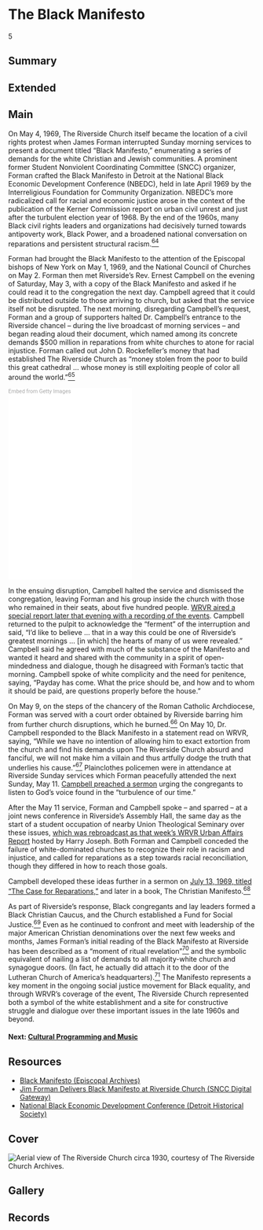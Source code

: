 # The Black Manifesto

5

## Summary

## Extended

## Main

On May 4, 1969, The Riverside Church itself became the location of a civil rights protest when James Forman interrupted Sunday morning services to present a document titled “Black Manifesto,” enumerating a series of demands for the white Christian and Jewish communities. A prominent former Student Nonviolent Coordinating Committee (SNCC) organizer, Forman crafted the Black Manifesto in Detroit at the National Black Economic Development Conference (NBEDC), held in late April 1969 by the Interreligious Foundation for Community Organization. NBEDC’s more radicalized call for racial and economic justice arose in the context of the publication of the Kerner Commission report on urban civil unrest and just after the turbulent election year of 1968. By the end of the 1960s, many Black civil rights leaders and organizations had decisively turned towards antipoverty work, Black Power, and a broadened national conversation on reparations and persistent structural racism.[<sup>64</sup>](/exhibits/wrvr/notes#64)  

Forman had brought the Black Manifesto to the attention of the Episcopal bishops of New York on May 1, 1969, and the National Council of Churches on May 2. Forman then met Riverside’s Rev. Ernest Campbell on the evening of Saturday, May 3, with a copy of the Black Manifesto and asked if he could read it to the congregation the next day. Campbell agreed that it could be distributed outside to those arriving to church, but asked that the service itself not be disrupted. The next morning, disregarding Campbell’s request, Forman and a group of supporters halted Dr. Campbell’s entrance to the Riverside chancel – during the live broadcast of morning services – and began reading aloud their document, which named among its concrete demands $500 million in reparations from white churches to atone for racial injustice. Forman called out John D. Rockefeller’s money that had established The Riverside Church as “money stolen from the poor to build this great cathedral … whose money is still exploiting people of color all around the world.”[<sup>65</sup>](/exhibits/wrvr/notes#65)   

<div class="getty embed image" style="background-color:#fff;display:inline-block;font-family:Roboto,sans-serif;color:#a7a7a7;font-size:11px;width:50%;max-width:398px;"><div style="padding:0;margin:0;text-align:left;"><a href="http://www.gettyimages.com/detail/515104140" target="_blank" style="color:#a7a7a7;text-decoration:none;font-weight:normal !important;border:none;display:inline-block;">Embed from Getty Images</a></div><div style="overflow:hidden;position:relative;height:0;padding:149.24623% 0 0 0;width:50%;"><iframe src="//embed.gettyimages.com/embed/515104140?et=iuTWSQxkT9pMSoBT4zR6kA&tld=com&sig=AOkRMCIt2IOoSVYwwAjtxmqiKFSySREB4kQd423LRxk=&caption=true&ver=1" scrolling="no" frameborder="0" width="398" height="594" style="display:inline-block;position:absolute;top:0;left:0;width:100%;height:100%;margin:0;"></iframe></div></div>

In the ensuing disruption, Campbell halted the service and dismissed the congregation, leaving Forman and his group inside the church with those who remained in their seats, about five hundred people. [WRVR aired a special report later that evening with a recording of the events](https://americanarchive.org/catalog/cpb-aacip-528-xd0qr4q333?start=76.40&end=1800). Campbell returned to the pulpit to acknowledge the “ferment” of the interruption and said, “I’d like to believe … that in a way this could be one of Riverside’s greatest mornings … [in which] the hearts of many of us were revealed.” Campbell said he agreed with much of the substance of the Manifesto and wanted it heard and shared with the community in a spirit of open-mindedness and dialogue, though he disagreed with Forman’s tactic that morning. Campbell spoke of white complicity and the need for penitence, saying, “Payday has come. What the price should be, and how and to whom it should be paid, are questions properly before the house.” 

On May 9, on the steps of the chancery of the Roman Catholic Archdiocese, Forman was served with a court order obtained by Riverside barring him from further church disruptions, which he burned.[<sup>66</sup>](/exhibits/wrvr/notes#66) On May 10, Dr. Campbell responded to the Black Manifesto in a statement read on WRVR, saying, “While we have no intention of allowing him to exact extortion from the church and find his demands upon The Riverside Church absurd and fanciful, we will not make him a villain and thus artfully dodge the truth that underlies his cause.”[<sup>67</sup>](/exhibits/wrvr/notes#67) Plainclothes policemen were in attendance at Riverside Sunday services which Forman peacefully attended the next Sunday, May 11. [Campbell preached a sermon](https://americanarchive.org/catalog/cpb-aacip-528-f18sb3z30f?start=46.98&end=1325.16) urging the congregants to listen to God’s voice found in the “turbulence of our time.” 

After the May 11 service, Forman and Campbell spoke – and sparred – at a joint news conference in Riverside’s Assembly Hall, the same day as the start of a student occupation of nearby Union Theological Seminary over these issues, [which was rebroadcast as that week’s WRVR Urban Affairs Report](https://americanarchive.org/catalog/cpb-aacip-528-fj29883v56?start=45.44&end=2792) hosted by Harry Joseph. Both Forman and Campbell conceded the failure of white-dominated churches to recognize their role in racism and injustice, and called for reparations as a step towards racial reconciliation, though they differed in how to reach those goals. 

Campbell developed these ideas further in a sermon on [July 13, 1969, titled “The Case for Reparations,”](https://americanarchive.org/catalog/cpb-aacip-528-rx9377781t?start=52.86&end=1653.79) and later in a book, The Christian Manifesto.[<sup>68</sup>](/exhibits/wrvr/notes#68)   

As part of Riverside’s response, Black congregants and lay leaders formed a Black Christian Caucus, and the Church established a Fund for Social Justice.[<sup>69</sup>](/exhibits/wrvr/notes#69) Even as he continued to confront and meet with leadership of the major American Christian denominations over the next few weeks and months, James Forman’s initial reading of the Black Manifesto at Riverside has been described as a “moment of ritual revelation”[<sup>70</sup>](/exhibits/wrvr/notes#70) and the symbolic equivalent of nailing a list of demands to all majority-white church and synagogue doors. (In fact, he actually did attach it to the door of the Lutheran Church of America’s headquarters).[<sup>71</sup>](/exhibits/wrvr/notes#71) The Manifesto represents a key moment in the ongoing social justice movement for Black equality, and through WRVR’s coverage of the event, The Riverside Church represented both a symbol of the white establishment and a site for constructive struggle and dialogue over these important issues in the late 1960s and beyond. 

#### Next: [Cultural Programming and Music](/exhibits/wrvr/6-cultural-programming-music)

## Resources

- [Black Manifesto (Episcopal Archives)](https://episcopalarchives.org/church-awakens/exhibits/show/specialgc/item/202)
- [Jim Forman Delivers Black Manifesto at Riverside Church (SNCC Digital Gateway)](https://snccdigital.org/events/jim-forman-delivers-black-manifesto-at-riverside-church/)
- [National Black Economic Development Conference (Detroit Historical Society)](https://detroithistorical.org/learn/encyclopedia-of-detroit/national-black-economic-development-conference)

## Cover
  <img title="Cover Image" alt="Aerial view of The Riverside Church circa 1930, courtesy of The Riverside Church Archives." src="https://s3.amazonaws.com/americanarchive.org/exhibits/1.+Aerial+view+of+The+Riverside+Church+circa+1930+CREDIT+The+Riverside+Church+Archives.jpg">

## Gallery

## Records

